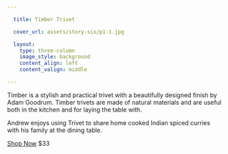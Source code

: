 ```yaml
---

  title: Timber Trivet

  cover_url: assets/story-six/p1-1.jpg

  layout:
    type: three-column
    image_style: background
    content_align: left
    content_valign: middle

---
```


Timber is a stylish and practical trivet with a beautifully designed finish by Adam Goodrum. Timber trivets are made of natural materials and are useful both in the kitchen and for laying the table with.

Andrew enjoys using Trivet to share home cooked Indian spiced curries with his family at the dining table.

<a href="#" class="button">Shop Now</a>
$33
